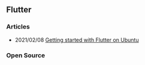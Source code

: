 ## Flutter


### Articles
- 2021/02/08 [Getting started with Flutter on Ubuntu](https://ubuntu.com/blog/getting-started-with-flutter-on-ubuntu)



### Open Source

